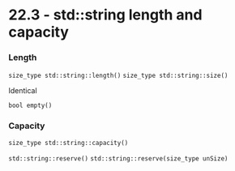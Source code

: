 # 22.3 - std::string length and capacity

### Length
`size_type std::string::length()`
`size_type std::string::size()`

Identical

`bool empty()`

### Capacity
`size_type std::string::capacity()`

`std::string::reserve()`
`std::string::reserve(size_type unSize)`
